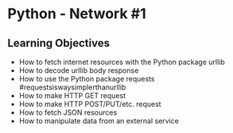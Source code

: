 # Python - Network #1

## Learning Objectives
* How to fetch internet resources with the Python package urllib
* How to decode urllib body response
* How to use the Python package requests #requestsiswaysimplerthanurllib
* How to make HTTP GET request
* How to make HTTP POST/PUT/etc. request
* How to fetch JSON resources
* How to manipulate data from an external service
